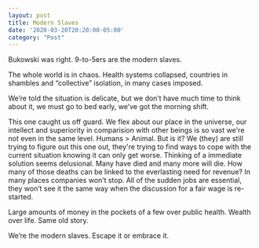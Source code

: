 ```yaml
---
layout: post
title: Modern Slaves
date: '2020-03-20T20:20:00-05:00'
category: "Post"
---
```

Bukowski was right. 9-to-5ers are the modern slaves.

The whole world is in chaos. Health systems collapsed, countries in shambles and “collective” isolation, in many cases imposed.

We’re told the situation is delicate, but we don’t have much time to think about it, we must go to bed early, we’ve got the morning shift.

This one caught us off guard. We flex about our place in the universe, our intellect and superiority in comparision with other beings is so vast we're not even in the same level. Humans > Animal. But is it? We (they) are still trying to figure out this one out, they're trying to find ways to cope with the current situation knowing it can only get worse. Thinking of a immediate solution seems delusional. Many have died and many more will die. How many of those deaths can be linked to the everlasting need for revenue? In many places companies won’t stop. All of the sudden jobs are essential, they won’t see it the same way when the discussion for a fair wage is re-started.

Large amounts of money in the pockets of a few over public health. Wealth over life. Same old story.

We’re the modern slaves. Escape it or embrace it.

